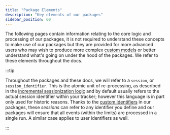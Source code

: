 ```yaml
---
title: "Package Elements"
description: "Key elements of our packages"
sidebar_position: 60
---
```


The following pages contain information relating to the core logic and processing of our packages, it is not required to understand these concepts to make use of our packages but they are provided for more advanced users who may wish to produce more complex [custom models](/docs/modeling-your-data/modeling-your-data-with-dbt/dbt-custom-models/index.md) or better understand what's going on under the hood of the packages. We refer to these elements throughout the docs.

:::tip 

Throughout the packages and these docs, we will refer to a `session`, or `session_identifier`. This is the atomic unit of re-processing, as described in the [incremental sessionization logic](/docs/modeling-your-data/modeling-your-data-with-dbt/package-elements/incremental-processing/index.md) and by default usually refers to the actual session identifier within your tracker; however this language is in part only used for historic reasons. Thanks to the [custom identifiers](/docs//modeling-your-data/modeling-your-data-with-dbt/package-features/customer-identifiers/index.md) in our packages, these _sessions_ can refer to any identifier you define and our packages will ensure that all events (within the limits) are processed in a single run. A similar case applies to user identifiers as well.

:::
